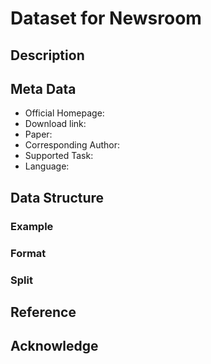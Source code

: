 # Dataset for Newsroom


## Description

## Meta Data
* Official Homepage:
* Download link:
* Paper:
* Corresponding Author:
* Supported Task:
* Language:



## Data Structure

### Example

### Format

### Split



## Reference


## Acknowledge
